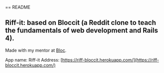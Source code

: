 == README
## Riff-it: based on Bloccit (a Reddit clone to teach the fundamentals of web development and Rails 4).

Made with my mentor at [Bloc](http://bloc.io).

App name: Riff-it
Address: [https://riff-bloccit.herokuapp.com/](https://riff-bloccit.herokuapp.com/)